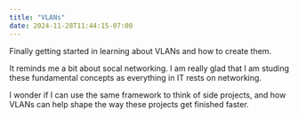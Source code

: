 ```yaml
---
title: "VLANs"
date: 2024-11-28T11:44:15-07:00
---
```


Finally getting started in learning about VLANs and how to create them.

It reminds me a bit about socal networking. I am really glad that I am studing these fundamental concepts as everything in IT rests on networking. 

I wonder if I can use the same framework to think of side projects, and how VLANs can help shape the way these projects get finished faster.
